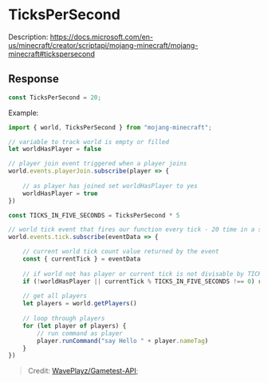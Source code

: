 # TicksPerSecond

Description: https://docs.microsoft.com/en-us/minecraft/creator/scriptapi/mojang-minecraft/mojang-minecraft#tickspersecond

## Response
```ts
const TicksPerSecond = 20;
```

Example:
```js
import { world, TicksPerSecond } from "mojang-minecraft";

// variable to track world is empty or filled
let worldHasPlayer = false 

// player join event triggered when a player joins
world.events.playerJoin.subscribe(player => {
	
	// as player has joined set worldHasPlayer to yes
	worldHasPlayer = true
})

const TICKS_IN_FIVE_SECONDS = TicksPerSecond * 5

// world tick event that fires our function every tick - 20 time in a sec
world.events.tick.subscribe(eventData => {

	// current world tick count value returned by the event
	const { currentTick } = eventData
	
	// if world not has player or current tick is not divisable by TICKS_IN_FIVE_SECONDS the break the code
	if (!worldHasPlayer || currentTick % TICKS_IN_FIVE_SECONDS !== 0) return;
	
	// get all players 
	let players = world.getPlayers()
	
	// loop through players 
	for (let player of players) {
		// run command as player 
		player.runCommand("say Hello " + player.nameTag)
	}
})
```
> Credit: [WavePlayz/Gametest-API](https://github.com/WavePlayz/Gametest-API);